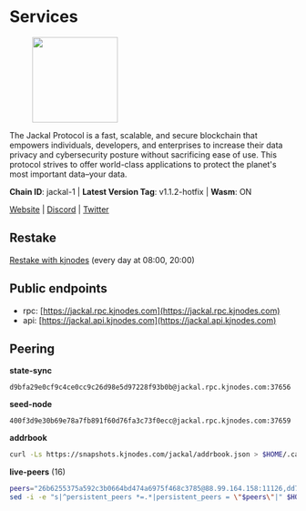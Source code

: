 # Services

<figure><img src="https://raw.githubusercontent.com/kj89/testnet_manuals/main/pingpub/logos/jackal.png" width="150" alt=""><figcaption></figcaption></figure>

The Jackal Protocol is a fast, scalable, and secure blockchain that empowers  individuals, developers, and enterprises to increase their data privacy and  cybersecurity posture without sacrificing ease of use. This protocol strives  to offer world-class applications to protect the planet's most important data–your data.

**Chain ID**: jackal-1 | **Latest Version Tag**: v1.1.2-hotfix | **Wasm**: ON

[Website](https://jackalprotocol.com) | [Discord](https://discord.com/invite/5GKym3p6rj) | [Twitter](https://twitter.com/Jackal_Protocol)

## Restake

[Restake with kjnodes](https://restake.app/jackal/jklvaloper1tr3wm3mdkz0tda6t7vavqnn7fe2g4un0f67xmt) (every day at 08:00, 20:00)
## Public endpoints

* rpc: [https://jackal.rpc.kjnodes.com](https://jackal.rpc.kjnodes.com)
* api: [https://jackal.api.kjnodes.com](https://jackal.api.kjnodes.com)

## Peering

**state-sync**

```text
d9bfa29e0cf9c4ce0cc9c26d98e5d97228f93b0b@jackal.rpc.kjnodes.com:37656
```

**seed-node**

```text
400f3d9e30b69e78a7fb891f60d76fa3c73f0ecc@jackal.rpc.kjnodes.com:37659
```

**addrbook**
```bash
curl -Ls https://snapshots.kjnodes.com/jackal/addrbook.json > $HOME/.canine/config/addrbook.json
```

**live-peers** (16)
```bash
peers="26b6255375a592c3b0664bd474a6975f468c3785@88.99.164.158:11126,dd7e72f0a71476e51c0a601a40d6fc02a1ae1a95@65.108.6.45:60856,d0313585956c8e7969993c1577f4969739b19bb7@85.10.238.147:26656,170397e75ca2b0f4e9f3b1bb5d0d23f9b10f01c7@46.4.53.94:30565,d9bfa29e0cf9c4ce0cc9c26d98e5d97228f93b0b@65.109.88.38:37656,11c23c5341d0ac69f9ebb3be9afa7fe0e134ece0@94.79.54.137:28656,e272f855eb99975dbd23bfc52dce9ff9661596ff@65.109.60.54:37656,bc6ce122e5809b06dcf90742ee40091f3ee6bcee@142.132.248.253:42656,0faa7f1099de2e02deebe09fcb52863056333265@144.202.72.17:26616,ebc272824924ea1a27ea3183dd0b9ba713494f83@95.214.52.139:26906,4398bd773ac885b7365de3604eb487be10c54563@185.16.38.210:26906,0836e6f18a67cc6139e315f024189cb8a84f3121@95.217.0.158:26656,637166728d6103ad4ec9fff97a321a024bff3e58@65.109.94.221:28656,4bfc9e0f762e952b76daee87e9ffd081d2974f75@188.217.162.92:26656,a79da224ad9d4501dbf1d547986ebec55d56b951@135.181.128.114:17556,0841db0ae5e5443905837e196d2e1ffd31f2e480@131.153.202.81:36656"
sed -i -e "s|^persistent_peers *=.*|persistent_peers = \"$peers\"|" $HOME/.canine/config/config.toml
```
